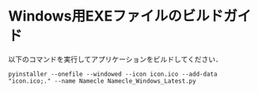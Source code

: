 # Windows用EXEファイルのビルドガイド

以下のコマンドを実行してアプリケーションをビルドしてください．

```
pyinstaller --onefile --windowed --icon icon.ico --add-data "icon.ico;." --name Namecle Namecle_Windows_Latest.py
```
